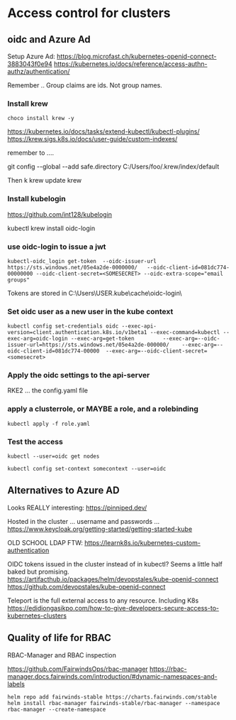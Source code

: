 # Access control for clusters

## oidc and Azure Ad

Setup Azure Ad: <https://blog.microfast.ch/kubernetes-openid-connect-3883043f0e94>
<https://kubernetes.io/docs/reference/access-authn-authz/authentication/>

Remember .. Group claims are ids. Not group names.

### Install krew

`choco install krew -y`

<https://kubernetes.io/docs/tasks/extend-kubectl/kubectl-plugins/>
<https://krew.sigs.k8s.io/docs/user-guide/custom-indexes/>

remember to ....

git config --global --add safe.directory C:/Users/foo/.krew/index/default

Then k krew update krew

### Install kubelogin

<https://github.com/int128/kubelogin>

kubectl krew install oidc-login

### use oidc-login to issue a jwt

`kubectl-oidc_login get-token  --oidc-issuer-url https://sts.windows.net/05e4a2de-0000000/   --oidc-client-id=081dc774-00000000 --oidc-client-secret=<SOMESECRET> --oidc-extra-scope="email groups"`

Tokens are stored in C:\Users\USER\.kube\cache\oidc-login\

### Set oidc user as a new user in the kube context

`kubectl config set-credentials oidc --exec-api-version=client.authentication.k8s.io/v1beta1 --exec-command=kubectl --exec-arg=oidc-login --exec-arg=get-token         --exec-arg=--oidc-issuer-url=https://sts.windows.net/05e4a2de-000000/    --exec-arg=--oidc-client-id=081dc774-00000  --exec-arg=--oidc-client-secret=<somesecret>`

### Apply the oidc settings to the api-server

RKE2 ... the config.yaml file

### apply a clusterrole, or MAYBE a role, and a rolebinding

`kubectl apply -f role.yaml`

### Test the access

`kubectl --user=oidc get nodes`

`kubectl config set-context somecontext --user=oidc`

## Alternatives to Azure AD

Looks REALLY interesting:  <https://pinniped.dev/>

Hosted in the cluster ... username and passwords ... <https://www.keycloak.org/getting-started/getting-started-kube>

OLD SCHOOL LDAP FTW: <https://learnk8s.io/kubernetes-custom-authentication>

OIDC tokens issued in the cluster instead of in kubectl? Seems a little half baked but promising.  <https://artifacthub.io/packages/helm/devopstales/kube-openid-connect>  <https://github.com/devopstales/kube-openid-connect>

Teleport is the full external access to any resource. Including K8s
<https://edidiongasikpo.com/how-to-give-developers-secure-access-to-kubernetes-clusters>

## Quality of life for RBAC

RBAC-Manager and RBAC inspection

<https://github.com/FairwindsOps/rbac-manager>
<https://rbac-manager.docs.fairwinds.com/introduction/#dynamic-namespaces-and-labels>

`helm repo add fairwinds-stable https://charts.fairwinds.com/stable`
`helm install rbac-manager fairwinds-stable/rbac-manager --namespace rbac-manager --create-namespace`
